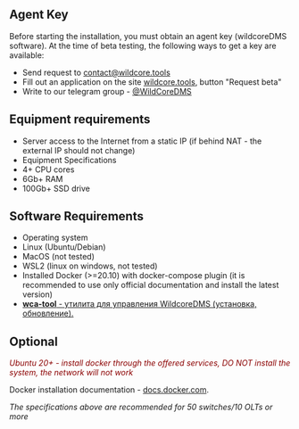 ## Agent Key
Before starting the installation, you must obtain an agent key (wildcoreDMS software).
At the time of beta testing, the following ways to get a key are available:

* Send request to contact@wildcore.tools
* Fill out an application on the site [wildcore.tools](https://wildcore.tools), button "Request beta"
* Write to our telegram group - [@WildCoreDMS](https://t.me/wildcore_dms_channel)

## Equipment requirements
* Server access to the Internet from a static IP (if behind NAT - the external IP should not change)
* Equipment Specifications
* 4+ CPU cores
* 6Gb+ RAM
* 100Gb+ SSD drive

## Software Requirements
* Operating system
* Linux (Ubuntu/Debian)
* MacOS (not tested)
* WSL2 (linux on windows, not tested)
* Installed Docker (>=20.10) with docker-compose plugin (it is recommended to use only official documentation and install the latest version)
* [**wca-tool** - утилита для управления WildcoreDMS (установка, обновление).](wca-tool/index.md)


## Optional
*<span style="color: darkred;">Ubuntu 20+ - install docker through the offered services, DO NOT install the system, the network will not work</span>*

Docker installation documentation - [docs.docker.com](https://docs.docker.com/engine/install/).

*The specifications above are recommended for 50 switches/10 OLTs or more*


